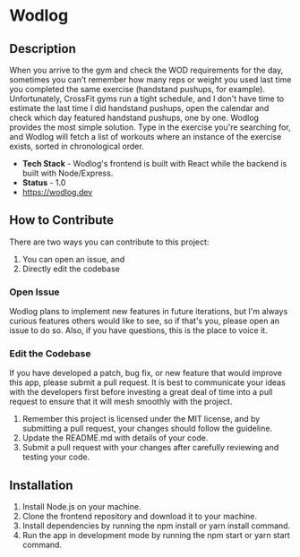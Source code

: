 # Wodlog

## Description

When you arrive to the gym and check the WOD requirements for the day, sometimes you can't remember how many reps or weight you used last time you completed the same exercise (handstand pushups, for example).  Unfortunately, CrossFit gyms run a tight schedule, and I don't have time to estimate the last time I did handstand pushups, open the calendar and check which day featured handstand pushups, one by one.  Wodlog provides the most simple solution.  Type in the exercise you're searching for, and Wodlog will fetch a list of workouts where an instance of the exercise exists, sorted in chronological order.

* **Tech Stack** - Wodlog's frontend is built with React while the backend is built with Node/Express.
* **Status** - 1.0
* https://wodlog.dev

## How to Contribute

There are two ways you can contribute to this project:
  1. You can open an issue, and
  2. Directly edit the codebase
  
### Open Issue

Wodlog plans to implement new features in future iterations, but I'm always curious features others would like to see, so if that's you, please open an issue to do so.  Also, if you have questions, this is the place to voice it.

### Edit the Codebase

If you have developed a patch, bug fix, or new feature that would improve this app, please submit a pull request. It is best to communicate your ideas with the developers first before investing a great deal of time into a pull request to ensure that it will mesh smoothly with the project.

1. Remember this project is licensed under the MIT license, and by submitting a pull request, your changes should follow the guideline.
2. Update the README.md with details of your code.
3. Submit a pull request with your changes after carefully reviewing and testing your code.

## Installation

1. Install Node.js on your machine.
2. Clone the frontend repository and download it to your machine.
3. Install dependencies by running the npm install or yarn install command.
4. Run the app in development mode by running the npm start or yarn start command.



